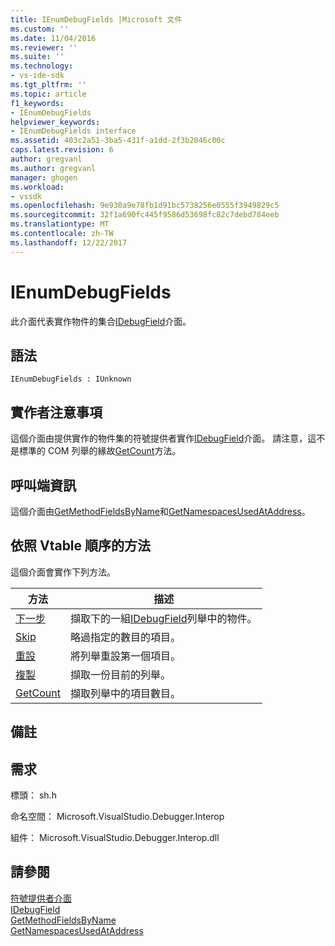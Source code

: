 ```yaml
---
title: IEnumDebugFields |Microsoft 文件
ms.custom: ''
ms.date: 11/04/2016
ms.reviewer: ''
ms.suite: ''
ms.technology:
- vs-ide-sdk
ms.tgt_pltfrm: ''
ms.topic: article
f1_keywords:
- IEnumDebugFields
helpviewer_keywords:
- IEnumDebugFields interface
ms.assetid: 403c2a51-3ba5-431f-a1dd-2f3b2046c00c
caps.latest.revision: 6
author: gregvanl
ms.author: gregvanl
manager: ghogen
ms.workload:
- vssdk
ms.openlocfilehash: 9e930a9e78fb1d91bc5738256e0555f3949829c5
ms.sourcegitcommit: 32f1a690fc445f9586d53698fc82c7debd784eeb
ms.translationtype: MT
ms.contentlocale: zh-TW
ms.lasthandoff: 12/22/2017
---
```

# <a name="ienumdebugfields"></a>IEnumDebugFields
此介面代表實作物件的集合[IDebugField](../../../extensibility/debugger/reference/idebugfield.md)介面。  
  
## <a name="syntax"></a>語法  
  
```  
IEnumDebugFields : IUnknown  
```  
  
## <a name="notes-for-implementers"></a>實作者注意事項  
 這個介面由提供實作的物件集的符號提供者實作[IDebugField](../../../extensibility/debugger/reference/idebugfield.md)介面。 請注意，這不是標準的 COM 列舉的緣故[GetCount](../../../extensibility/debugger/reference/ienumdebugfields-getcount.md)方法。  
  
## <a name="notes-for-callers"></a>呼叫端資訊  
 這個介面由[GetMethodFieldsByName](../../../extensibility/debugger/reference/idebugsymbolprovider-getmethodfieldsbyname.md)和[GetNamespacesUsedAtAddress](../../../extensibility/debugger/reference/idebugsymbolprovider-getnamespacesusedataddress.md)。  
  
## <a name="methods-in-vtable-order"></a>依照 Vtable 順序的方法  
 這個介面會實作下列方法。  
  
|方法|描述|  
|------------|-----------------|  
|[下一步](../../../extensibility/debugger/reference/ienumdebugfields-next.md)|擷取下的一組[IDebugField](../../../extensibility/debugger/reference/idebugfield.md)列舉中的物件。|  
|[Skip](../../../extensibility/debugger/reference/ienumdebugfields-skip.md)|略過指定的數目的項目。|  
|[重設](../../../extensibility/debugger/reference/ienumdebugfields-reset.md)|將列舉重設第一個項目。|  
|[複製](../../../extensibility/debugger/reference/ienumdebugfields-clone.md)|擷取一份目前的列舉。|  
|[GetCount](../../../extensibility/debugger/reference/ienumdebugfields-getcount.md)|擷取列舉中的項目數目。|  
  
## <a name="remarks"></a>備註  
  
## <a name="requirements"></a>需求  
 標頭： sh.h  
  
 命名空間： Microsoft.VisualStudio.Debugger.Interop  
  
 組件： Microsoft.VisualStudio.Debugger.Interop.dll  
  
## <a name="see-also"></a>請參閱  
 [符號提供者介面](../../../extensibility/debugger/reference/symbol-provider-interfaces.md)   
 [IDebugField](../../../extensibility/debugger/reference/idebugfield.md)   
 [GetMethodFieldsByName](../../../extensibility/debugger/reference/idebugsymbolprovider-getmethodfieldsbyname.md)   
 [GetNamespacesUsedAtAddress](../../../extensibility/debugger/reference/idebugsymbolprovider-getnamespacesusedataddress.md)